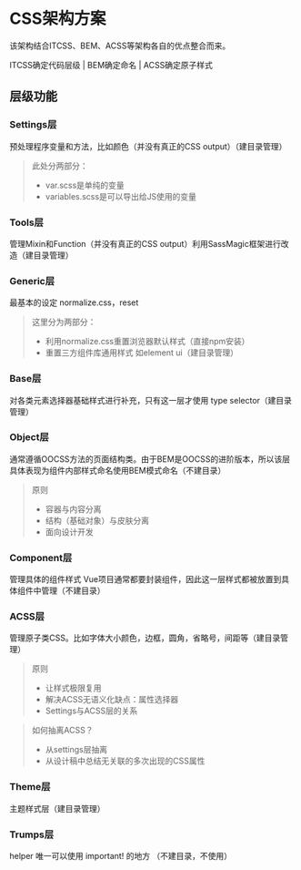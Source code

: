 # CSS架构方案

该架构结合ITCSS、BEM、ACSS等架构各自的优点整合而来。

ITCSS确定代码层级 | BEM确定命名 | ACSS确定原子样式

## 层级功能

### Settings层

预处理程序变量和方法，比如颜色（并没有真正的CSS output）（建目录管理）

> 此处分两部分：
>
> - var.scss是单纯的变量
> - variables.scss是可以导出给JS使用的变量

### Tools层

管理Mixin和Function（并没有真正的CSS output）利用SassMagic框架进行改造（建目录管理）

### Generic层

最基本的设定 normalize.css，reset

> 这里分为两部分：
>
> - 利用normalize.css重置浏览器默认样式（直接npm安装）
> - 重置三方组件库通用样式 如element ui（建目录管理）

### Base层

对各类元素选择器基础样式进行补充，只有这一层才使用 type selector（建目录管理）

### Object层

通常遵循OOCSS方法的页面结构类。由于BEM是OOCSS的进阶版本，所以该层具体表现为组件内部样式命名使用BEM模式命名（不建目录）

> 原则
>
> - 容器与内容分离
> - 结构（基础对象）与皮肤分离
> - 面向设计开发

### Component层

管理具体的组件样式 Vue项目通常都要封装组件，因此这一层样式都被放置到具体组件中管理（不建目录）

### ACSS层

管理原子类CSS。比如字体大小颜色，边框，圆角，省略号，间距等（建目录管理）

> 原则
>
> - 让样式极限复用
> - 解决ACSS无语义化缺点：属性选择器
> - Settings与ACSS层的关系

> 如何抽离ACSS？
>
> - 从settings层抽离
> - 从设计稿中总结无关联的多次出现的CSS属性

### Theme层

主题样式层（建目录管理）

### Trumps层

helper 唯一可以使用 important! 的地方 （不建目录，不使用）

